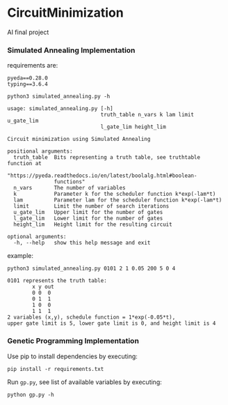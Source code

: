 # CircuitMinimization
AI final project

### Simulated Annealing Implementation
requirements are:

    pyeda==0.28.0
    typing==3.6.4
```
python3 simulated_annealing.py -h

usage: simulated_annealing.py [-h]
                              truth_table n_vars k lam limit u_gate_lim
                              l_gate_lim height_lim

Circuit minimization using Simulated Annealing

positional arguments:
  truth_table  Bits representing a truth table, see truthtable function at
               "https://pyeda.readthedocs.io/en/latest/boolalg.html#boolean-
               functions"
  n_vars       The number of variables
  k            Parameter k for the scheduler function k*exp(-lam*t)
  lam          Parameter lam for the scheduler function k*exp(-lam*t)
  limit        Limit the number of search iterations
  u_gate_lim   Upper limit for the number of gates
  l_gate_lim   Lower limit for the number of gates
  height_lim   Height limit for the resulting circuit

optional arguments:
  -h, --help   show this help message and exit
```
example:
```
python3 simulated_annealing.py 0101 2 1 0.05 200 5 0 4
    
0101 represents the truth table:
        x y out
        0 0  0
        0 1  1
        1 0  0
        1 1  1
2 variables (x,y), schedule function = 1*exp(-0.05*t),
upper gate limit is 5, lower gate limit is 0, and height limit is 4
```

### Genetic Programming Implementation
Use pip to install dependencies by executing:
```
pip install -r requirements.txt 
```

Run `gp.py`, see list of available variables by executing:
```
python gp.py -h
```

